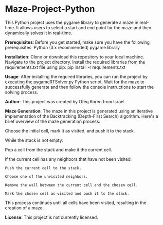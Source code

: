 # Maze-Project-Python
This Python project uses the pygame library to generate a maze in real-time. It allows users to select a start and end point for the maze and then dynamically solves it in real-time.

**Prerequisites**:
Before you get started, make sure you have the following prerequisites:
Python (3.x recommended)
pygame library

**Installation**:
Clone or download this repository to your local machine.
Navigate to the project directory.
Install the required libraries from the requirements.txt file using pip:
pip install -r requirements.txt

**Usage**:
After installing the required libraries, you can run the project by executing the pygameRTSolver.py Python script.
Wait for the maze to successfully generate and then follow the console instructions to start the solving process.

**Author**:
This project was created by Ofeq Koren from Israel.

**Maze Generation**:
The maze in this project is generated using an iterative implementation of the Backtracking (Depth-First Search) algorithm. Here's a brief overview of the maze generation process:

Choose the initial cell, mark it as visited, and push it to the stack.

While the stack is not empty:

  Pop a cell from the stack and make it the current cell.

  If the current cell has any neighbors that have not been visited:

    Push the current cell to the stack.

    Choose one of the unvisited neighbors.

    Remove the wall between the current cell and the chosen cell.

    Mark the chosen cell as visited and push it to the stack.

This process continues until all cells have been visited, resulting in the creation of a maze.

**License**:
This project is not currently licensed.
